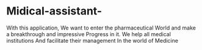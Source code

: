 # Midical-assistant-
With this application, We want to enter the pharmaceutical World and make a breakthrough and impressive Progress in it. We help all medical institutions And facilitate their management In the world of  Medicine
